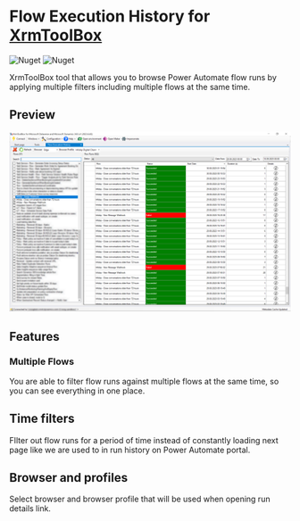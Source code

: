 # Flow Execution History for [XrmToolBox](http://www.xrmtoolbox.com)

![Nuget](https://img.shields.io/nuget/dt/Fic.XTB.FlowExecutionHistory) ![Nuget](https://img.shields.io/nuget/v/Fic.XTB.FlowExecutionHistory)

XrmToolBox tool that allows you to browse Power Automate flow runs by applying multiple filters including multiple flows at the same time.

## Preview

![ianb-1](docs/img/feh.png)

## Features

### Multiple Flows

You are able to filter flow runs against multiple flows at the same time, so you can see everything in one place.

## Time filters

FIlter out flow runs for a period of time instead of constantly loading next page like we are used to in run history on Power Automate portal.

## Browser and profiles

Select browser and browser profile that will be used when opening run details link.
